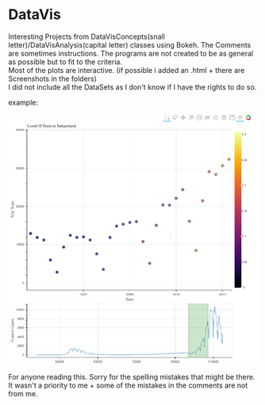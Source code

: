 # DataVis
Interesting Projects from DataVisConcepts(snall letter)/DataVisAnalysis(capital letter) classes using Bokeh. The Comments are sometimes instructions. The programs are not created to be as general as possible but to fit to the criteria. <br>
Most of the plots are interactive. (if possible i added an .html + there are Screenshots in the folders)<br>
I did not include all the DataSets as I don't know if I have the rights to do so.

example:

![](/ex3/ScreeenShot1.png)

For anyone reading this. Sorry for the spelling mistakes that might be there. It wasn't a priority to me + some of the mistakes in the comments are not from me.
